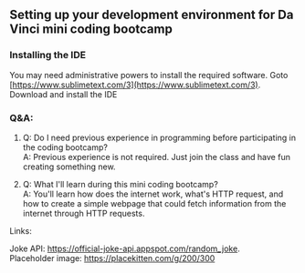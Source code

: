 ## Setting up your development environment for Da Vinci mini coding bootcamp

### Installing the IDE 
You may need administrative powers to install the required software.
Goto [https://www.sublimetext.com/3](https://www.sublimetext.com/3).   
Download and install the IDE 




### Q&A: 
1. Q: Do I need previous experience in programming before participating in the coding bootcamp?  
A: Previous experience is not required.   Just join the class and have fun creating something new.

2. Q: What I'll learn during this mini coding bootcamp?  
A: You'll learn how does the internet work, what's HTTP request, and how to create a simple webpage that could fetch information from the internet through HTTP requests. 


Links: 

Joke API: https://official-joke-api.appspot.com/random_joke.  
Placeholder image: https://placekitten.com/g/200/300
